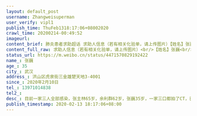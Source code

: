 ```yaml
---
layout: default_post
username: Zhangweisuperman
user_verify: vipl1
publish_time: ThuFeb1318:17:06+08002020
crawl_time: 20200214-00:49:52
imageurl: 
content_brief: 肺炎患者求助超话 求助人信息（若有相关化验单，请上传图片）【姓名】张巍【年龄】35【所在城市】武汉【所在小区、社区】洪山区虎泉街三金雄楚天地3-4001【患病时间】2020年2月10日【联系方式】13971014838【其他紧急联系人】【病情描述】目前一家三人全部感染，张主林65岁，余利群62岁， ...全文
content_full_raw: 求助人信息（若有相关化验单，请上传图片）<br/>【姓名】张巍<br/>【年龄】35<br/>【所在城市】武汉<br/>【所在小区、社区】洪山区虎泉街三金雄楚天地3-4001<br/>【患病时间】2020年2月10日<br/>【联系方式】13971014838<br/>【其他紧急联系人】<br/>【病情描述】目前一家三人全部感染，张主林65岁，余利群62岁，张巍35岁，一家三口都拍了CT，已经确认为病毒性肺炎，联系社区只能让我们在家等着，现在急需定点医院收治住院。<adata-url="http://t.cn/R2WxQOQ"href="http://weibo.com/p/1001018008642010000000000"data-hide=""><spanclass='url-icon'><imgstyle='width:1rem;height:1rem'src='https://h5.sinaimg.cn/upload/2015/09/25/3/timeline_card_small_location_default.png'></span><spanclass="surl-text">武汉</span></a>
status_url: https://m.weibo.cn/status/4471570829192422
name_: 张巍
age_: 35
city_: 武汉
address_: 洪山区虎泉街三金雄楚天地3-4001
since_: 2020年2月10日
tel_: 13971014838
tel2_: 
desc_: 目前一家三人全部感染，张主林65岁，余利群62岁，张巍35岁，一家三口都拍了CT，已经确认为病毒性肺炎，联系社区只能让我们在家等着，现在急需定点医院收治住院。<adata-url="http//t.cn/R2WxQOQ"href="http//weibo.com/p/1001018008642010000000000"data-hide=""><spanclass='url-icon'><imgstyle='width1rem;height1rem'src='https//h5.sinaimg.cn/upload/2015/09/25/3/timeline_card_small_location_default.png'></span><spanclass="surl-text">武汉</span></a>
publish_timestamp: 2020-02-13 18:17:06+08:00
---
```

